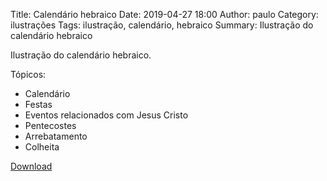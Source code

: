 Title: Calendário hebraico
Date: 2019-04-27 18:00
Author: paulo
Category: ilustrações
Tags: ilustração, calendário, hebraico
Summary: Ilustração do calendário hebraico

Ilustração do calendário hebraico.

Tópicos:

- Calendário
- Festas
- Eventos relacionados com Jesus Cristo
- Pentecostes
- Arrebatamento
- Colheita


[Download](https://www.dropbox.com/s/g64tkgned30myd6/Calend%C3%A1rio%20hebraico.png?dl=1)